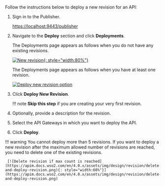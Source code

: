 
Follow the instructions below to deploy a new revision for an API:

1. Sign in to the Publisher.
   
      [https://localhost:9443/publisher](https://localhost:9443/publisher)

2. Navigate to the **Deploy** section and click **Deployments**.
    
      The Deployments page appears as follows when you do not have any existing revisions.

      [![New revision](https://apim.docs.wso2.com/en/4.0.x/assets/img/design/revision/deploy-first-revision.png){: style="width:80%"}](https://apim.docs.wso2.com/en/4.0.x/assets/img/design/revision/deploy-first-revision.png)

      The Deployments page appears as follows when you have at least one revision.

      [![Deploy new revision option](https://apim.docs.wso2.com/en/4.0.x/assets/img/design/revision/deploy-new-revision.png)](https://apim.docs.wso2.com/en/4.0.x/assets/img/design/revision/deploy-new-revision.png)

3. Click **Deploy New Revision**.

    !!! note
        **Skip this step** if you are creating your very first revision.

4.  Optionally, provide a description for the revision.
5.  Select the API Gateways in which you want to deploy the API.
6.  Click **Deploy**.

!!! warning
    You cannot deploy more than 5 revisions. If you want to deploy a new revision after the maximum allowed number of revisions are reached, you need to delete one of the existing revisions.

     [![Delete revision if max count is reached](https://apim.docs.wso2.com/en/4.0.x/assets/img/design/revision/delete-and-deploy-revision.png){: style="width:60%"}](https://apim.docs.wso2.com/en/4.0.x/assets/img/design/revision/delete-and-deploy-revision.png)
